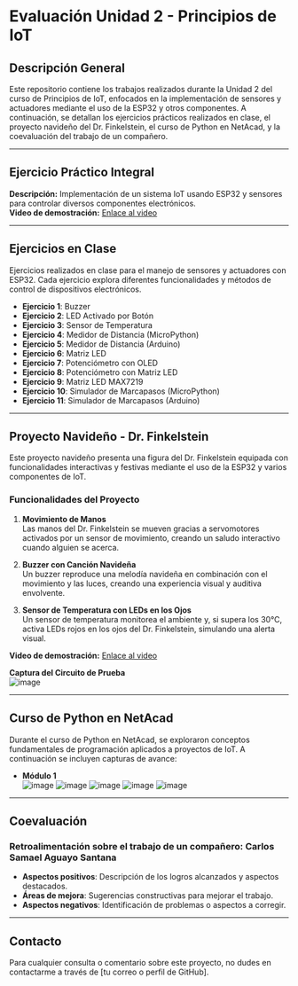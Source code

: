 # Evaluación Unidad 2 - Principios de IoT

## Descripción General
Este repositorio contiene los trabajos realizados durante la Unidad 2 del curso de Principios de IoT, enfocados en la implementación de sensores y actuadores mediante el uso de la ESP32 y otros componentes. A continuación, se detallan los ejercicios prácticos realizados en clase, el proyecto navideño del Dr. Finkelstein, el curso de Python en NetAcad, y la coevaluación del trabajo de un compañero.

---

## Ejercicio Práctico Integral
**Descripción:** Implementación de un sistema IoT usando ESP32 y sensores para controlar diversos componentes electrónicos.  
**Video de demostración:** [Enlace al video](URL_DE_TU_VIDEO)  

---

## Ejercicios en Clase
Ejercicios realizados en clase para el manejo de sensores y actuadores con ESP32. Cada ejercicio explora diferentes funcionalidades y métodos de control de dispositivos electrónicos.

- **Ejercicio 1**: Buzzer
- **Ejercicio 2**: LED Activado por Botón
- **Ejercicio 3**: Sensor de Temperatura
- **Ejercicio 4**: Medidor de Distancia (MicroPython)
- **Ejercicio 5**: Medidor de Distancia (Arduino)
- **Ejercicio 6**: Matriz LED
- **Ejercicio 7**: Potenciómetro con OLED
- **Ejercicio 8**: Potenciómetro con Matriz LED
- **Ejercicio 9**: Matriz LED MAX7219
- **Ejercicio 10**: Simulador de Marcapasos (MicroPython)
- **Ejercicio 11**: Simulador de Marcapasos (Arduino)

---

## Proyecto Navideño - Dr. Finkelstein

Este proyecto navideño presenta una figura del Dr. Finkelstein equipada con funcionalidades interactivas y festivas mediante el uso de la ESP32 y varios componentes de IoT. 

### Funcionalidades del Proyecto
1. **Movimiento de Manos**  
   Las manos del Dr. Finkelstein se mueven gracias a servomotores activados por un sensor de movimiento, creando un saludo interactivo cuando alguien se acerca.

2. **Buzzer con Canción Navideña**  
   Un buzzer reproduce una melodía navideña en combinación con el movimiento y las luces, creando una experiencia visual y auditiva envolvente.

3. **Sensor de Temperatura con LEDs en los Ojos**  
   Un sensor de temperatura monitorea el ambiente y, si supera los 30°C, activa LEDs rojos en los ojos del Dr. Finkelstein, simulando una alerta visual.

**Video de demostración:** [Enlace al video](URL_DE_TU_VIDEO)

**Captura del Circuito de Prueba**  
![image](https://github.com/user-attachments/assets/1b5b2d80-71a6-444d-92f0-8924f490777e)

---

## Curso de Python en NetAcad

Durante el curso de Python en NetAcad, se exploraron conceptos fundamentales de programación aplicados a proyectos de IoT. A continuación se incluyen capturas de avance:

- **Módulo 1**  
  ![image](https://github.com/user-attachments/assets/c86709f9-eb6d-47ed-9691-7e8b6c25fc3e)
  ![image](https://github.com/user-attachments/assets/92c1776d-b904-431f-827d-255f3edf5cf0)
  ![image](https://github.com/user-attachments/assets/c1efdca9-ae69-40c9-a132-dc2a6184e878)
  ![image](https://github.com/user-attachments/assets/3f65761c-43d9-49e1-950b-d190fc07f7a9)
  ![image](https://github.com/user-attachments/assets/e5f6e392-5473-4307-bbc3-6966fdc110a8)

---

## Coevaluación

### Retroalimentación sobre el trabajo de un compañero: Carlos Samael Aguayo Santana

- **Aspectos positivos**: Descripción de los logros alcanzados y aspectos destacados.
- **Áreas de mejora**: Sugerencias constructivas para mejorar el trabajo.
- **Aspectos negativos**: Identificación de problemas o aspectos a corregir.

---

## Contacto
Para cualquier consulta o comentario sobre este proyecto, no dudes en contactarme a través de [tu correo o perfil de GitHub].

